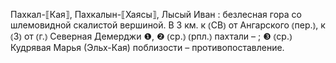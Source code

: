 ---
---

Пахкал-⟦Кая⟧, Пахкалын-⟦Хаясы⟧, Лысый Иван
: безлесная гора со шлемовидной скалистой вершиной. В 3 км. к ⦅СВ⦆ от Ангарского ⦅пер.⦆, к ⦅З⦆ от ⦅г.⦆ Северная Демерджи ❶, ❷ ⦅ср.⦆ ⦅рпл.⦆ пахтали – ; ❸ ⦅ср.⦆ Кудрявая Марья (Эльх-Кая) поблизости – противопоставление.
